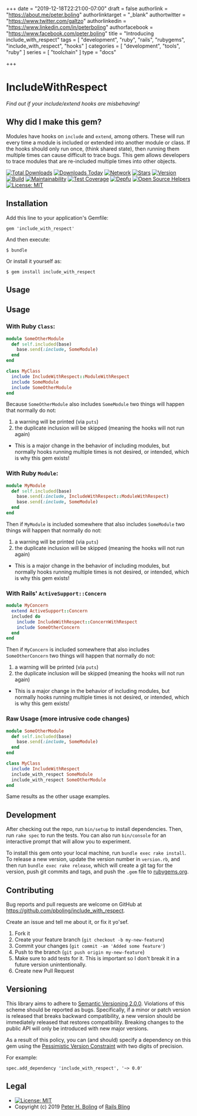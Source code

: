 +++
date = "2019-12-18T22:21:00-07:00"
draft = false
authorlink = "https://about.me/peter.boling"
authorlinktarget = "_blank"
authortwitter = "https://www.twitter.com/galtzo"
authorlinkedin = "https://www.linkedin.com/in/peterboling"
authorfacebook = "https://www.facebook.com/peter.boling"
title = "Introducing include_with_respect"
tags = [ "development", "ruby", "rails", "rubygems", "include_with_respect", "hooks" ]
categories = [ "development", "tools", "ruby" ]
series = [ "toolchain" ]
type = "docs"

+++

# IncludeWithRespect

*Find out if your include/extend hooks are misbehaving!*

## Why did I make this gem?

Modules have hooks on `include` and `extend`, among others. These will run every time a module is included or extended into another module or class. If the hooks should only run once, (think shared state), then running them multiple times can cause difficult to trace bugs. This gem allows developers to trace modules that are re-included multiple times into other objects.

[![Total Downloads](https://img.shields.io/gem/rt/include_with_respect.svg)](https://github.com/pboling/include_with_respect)
[![Downloads Today](https://img.shields.io/gem/rd/include_with_respect.svg)](https://github.com/pboling/include_with_respect)
[![Network](https://img.shields.io/github/forks/pboling/include_with_respect.svg?style=social)](https://github.com/pboling/include_with_respect/network)
[![Stars](https://img.shields.io/github/stars/pboling/include_with_respect.svg?style=social)](https://github.com/pboling/include_with_respect/stargazers)
[![Version](https://img.shields.io/gem/v/include_with_respect.svg)][rubygems]
[![Build](https://travis-ci.org/pboling/include_with_respect.svg?branch=master)](https://travis-ci.org/pboling/include_with_respect)
[![Maintainability](https://api.codeclimate.com/v1/badges/604a8f3a996c008cb2ae/maintainability)](https://codeclimate.com/github/pboling/include_with_respect/maintainability)
[![Test Coverage](https://api.codeclimate.com/v1/badges/604a8f3a996c008cb2ae/test_coverage)](https://codeclimate.com/github/pboling/include_with_respect/test_coverage)
[![Depfu](https://badges.depfu.com/badges/7ab03542cae3755d64038f7b3e7af53e/count.svg)](https://depfu.com/github/pboling/include_with_respect?project_id=10361)
[![Open Source Helpers](https://www.codetriage.com/pboling/include_with_respect/badges/users.svg)](https://www.codetriage.com/pboling/include_with_respect)
[![License: MIT](https://img.shields.io/badge/License-MIT-green.svg)][mit]

## Installation

Add this line to your application's Gemfile:

    gem 'include_with_respect'

And then execute:

    $ bundle

Or install it yourself as:

    $ gem install include_with_respect

## Usage

## Usage


### With Ruby `Class`:

```ruby
module SomeOtherModule
  def self.included(base)
    base.send(:include, SomeModule)
  end
end

class MyClass
  include IncludeWithRespect::ModuleWithRespect
  include SomeModule
  include SomeOtherModule
end
```

Because `SomeOtherModule` also includes `SomeModule` two things will happen that normally do not:
1. a warning will be printed (via `puts`)
2. the duplicate inclusion will be skipped (meaning the hooks will not run again)
  - This is a major change in the behavior of including modules, but normally hooks running multiple times is not desired, or intended, which is why this gem exists!

### With Ruby `Module`:

```ruby
module MyModule
  def self.included(base)
    base.send(:include, IncludeWithRespect::ModuleWithRespect)
    base.send(:include, SomeModule)
  end
end
```

Then if `MyModule` is included somewhere that also includes `SomeModule` two things will happen that normally do not:
1. a warning will be printed (via `puts`)
2. the duplicate inclusion will be skipped (meaning the hooks will not run again)
  - This is a major change in the behavior of including modules, but normally hooks running multiple times is not desired, or intended, which is why this gem exists!

### With Rails' `ActiveSupport::Concern`

```ruby
module MyConcern
  extend ActiveSupport::Concern
  included do
    include IncludeWithRespect::ConcernWithRespect
    include SomeOtherConcern
  end
end
```

Then if `MyConcern` is included somewhere that also includes `SomeOtherConcern` two things will happen that normally do not:
1. a warning will be printed (via `puts`)
2. the duplicate inclusion will be skipped (meaning the hooks will not run again)
  - This is a major change in the behavior of including modules, but normally hooks running multiple times is not desired, or intended, which is why this gem exists!

### Raw Usage (more intrusive code changes)

```ruby
module SomeOtherModule
  def self.included(base)
    base.send(:include, SomeModule)
  end
end

class MyClass
  include IncludeWithRespect
  include_with_respect SomeModule
  include_with_respect SomeOtherModule
end
```

Same results as the other usage examples.

## Development

After checking out the repo, run `bin/setup` to install dependencies. Then, run `rake spec` to run the tests. You can also run `bin/console` for an interactive prompt that will allow you to experiment.

To install this gem onto your local machine, run `bundle exec rake install`. To release a new version, update the version number in `version.rb`, and then run `bundle exec rake release`, which will create a git tag for the version, push git commits and tags, and push the `.gem` file to [rubygems.org](https://rubygems.org).

## Contributing

Bug reports and pull requests are welcome on GitHub at https://github.com/pboling/include_with_respect.

Create an issue and tell me about it, or fix it yo'sef.

1. Fork it
2. Create your feature branch (`git checkout -b my-new-feature`)
3. Commit your changes (`git commit -am 'Added some feature'`)
4. Push to the branch (`git push origin my-new-feature`)
5. Make sure to add tests for it. This is important so I don't break it in a future version unintentionally.
6. Create new Pull Request

## Versioning

This library aims to adhere to [Semantic Versioning 2.0.0][semver].
Violations of this scheme should be reported as bugs. Specifically,
if a minor or patch version is released that breaks backward
compatibility, a new version should be immediately released that
restores compatibility. Breaking changes to the public API will
only be introduced with new major versions.

As a result of this policy, you can (and should) specify a
dependency on this gem using the [Pessimistic Version Constraint][pvc] with two digits of precision.

For example:

    spec.add_dependency 'include_with_respect', '~> 0.0'

## Legal

* [![License: MIT](https://img.shields.io/badge/License-MIT-green.svg)][mit]
* Copyright (c) 2019 [Peter H. Boling][peterboling] of [Rails Bling][railsbling]

[semver]: http://semver.org/
[pvc]: http://docs.rubygems.org/read/chapter/16#page74
[railsbling]: http://www.railsbling.com
[peterboling]: http://www.peterboling.com
[coderwall]: http://coderwall.com/pboling
[homepage]: https://github.com/pboling/include_with_respect
[mit]: https://opensource.org/licenses/MIT
[rubygems]: https://rubygems.org/gems/include_with_respect
[blogpage]: http://www.railsbling.com/include_with_respect